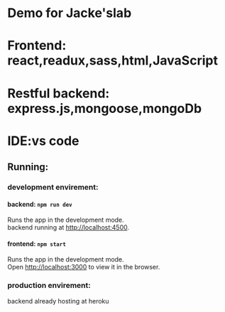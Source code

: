 #  Demo for Jacke'slab
#  Frontend: react,readux,sass,html,JavaScript
#  Restful backend: express.js,mongoose,mongoDb
#  IDE:vs code

## Running:
### development envirement:
#### backend: `npm run dev `
Runs the app in the development mode.<br>
backend running at [http://localhost:4500](http://localhost:4500).
#### frontend: `npm start`
Runs the app in the development mode.<br>
Open [http://localhost:3000](http://localhost:3000) to view it in the browser.
### production envirement:
backend already hosting at heroku


